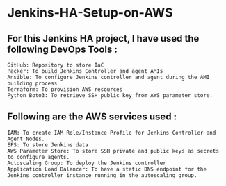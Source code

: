 # Jenkins-HA-Setup-on-AWS

<h2>For this Jenkins HA project, I have used the following DevOps Tools : </h2> 

    GitHub: Repository to store IaC
    Packer: To build Jenkins Controller and agent AMIs
    Ansible: To configure Jenkins controller and agent during the AMI building process
    Terraform: To provision AWS resources
    Python Boto3: To retrieve SSH public key from AWS parameter store.

<h2>Following are the AWS services used : </h2>

    IAM: To create IAM Role/Instance Profile for Jenkins Controller and Agent Nodes.
    EFS: To store Jenkins data
    AWS Parameter Store: To store SSH private and public keys as secrets to configure agents.
    Autoscaling Group: To deploy the Jenkins controller
    Application Load Balancer: To have a static DNS endpoint for the Jenkins controller instance running in the autoscaling group.
